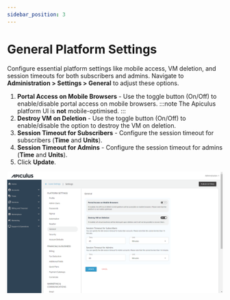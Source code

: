 ```yaml
---
sidebar_position: 3
---
```

# General Platform Settings
Configure essential platform settings like mobile access, VM deletion, and session timeouts for both subscribers and admins. Navigate to **Administration > Settings > General** to adjust these options.
1. **Portal Access on Mobile Browsers** - Use the toggle button (On/Off) to enable/disable portal access on mobile browsers.
   :::note
	The Apiculus platform UI is **not** mobile-optimised.
	:::
2. **Destroy VM on Deletion** - Use the toggle button (On/Off) to enable/disable the option to destroy the VM on deletion.
3. **Session Timeout for Subscribers** - Configure the session timeout for subscribers (**Time** and **Units**).
4. **Session Timeout for Admins** - Configure the session timeout for admins (**Time** and **Units**).
5. Click **Update**.

![General Platform Settings](img/GeneralPlatformSettings.png)







